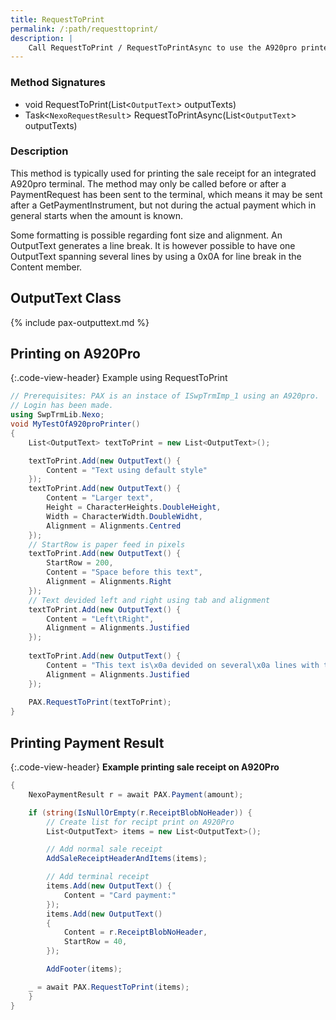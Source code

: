 ```yaml
---
title: RequestToPrint
permalink: /:path/requesttoprint/
description: |
    Call RequestToPrint / RequestToPrintAsync to use the A920pro printer.
---
```

### Method Signatures

*   void RequestToPrint(List<`OutputText`> outputTexts)
*   Task<`NexoRequestResult`> RequestToPrintAsync(List<`OutputText`> outputTexts)

### Description

This method is typically used for printing the sale receipt for an integrated A920pro terminal.
The method may only be called before or after a PaymentRequest has been sent to the terminal, which means it may be sent after a GetPaymentInstrument, but not during the actual payment which in general starts when the amount is known.

Some formatting is possible regarding font size and alignment. An OutputText generates a line break. It is however possible to have one OutputText spanning several lines by using a 0x0A for line break in the Content member.

## OutputText Class

{% include pax-outputtext.md %}

## Printing on A920Pro

{:.code-view-header}
Example using RequestToPrint

```c#
// Prerequisites: PAX is an instace of ISwpTrmImp_1 using an A920pro.
// Login has been made.
using SwpTrmLib.Nexo;
void MyTestOfA920proPrinter()
{
    List<OutputText> textToPrint = new List<OutputText>();

    textToPrint.Add(new OutputText() {
        Content = "Text using default style"
    });
    textToPrint.Add(new OutputText() {
        Content = "Larger text",
        Height = CharacterHeights.DoubleHeight,
        Width = CharacterWidth.DoubleWidht,
        Alignment = Alignments.Centred
    });
    // StartRow is paper feed in pixels
    textToPrint.Add(new OutputText() {
        StartRow = 200,
        Content = "Space before this text",
        Alignment = Alignments.Right
    });
    // Text devided left and right using tab and alignment
    textToPrint.Add(new OutputText() {
        Content = "Left\tRight",
        Alignment = Alignments.Justified
    });
   
    textToPrint.Add(new OutputText() {
        Content = "This text is\x0a devided on several\x0a lines with the\x0a same formatting",
        Alignment = Alignments.Justified
    });
    
    PAX.RequestToPrint(textToPrint);
}
```

## Printing Payment Result

{:.code-view-header}
**Example printing sale receipt on A920Pro**

```c#
{
    NexoPaymentResult r = await PAX.Payment(amount);

    if (string(IsNullOrEmpty(r.ReceiptBlobNoHeader)) {
        // Create list for recipt print on A920Pro
        List<OutputText> items = new List<OutputText>();

        // Add normal sale receipt
        AddSaleReceiptHeaderAndItems(items);

        // Add terminal receipt
        items.Add(new OutputText() {
            Content = "Card payment:"
        });
        items.Add(new OutputText()
        {
            Content = r.ReceiptBlobNoHeader,
            StartRow = 40,
        });

        AddFooter(items);

    _ = await PAX.RequestToPrint(items);
    }
}
```
